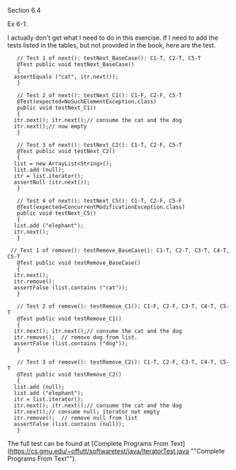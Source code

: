 Section 6.4

Ex 6-1:

I actually don't get what I need to do in this exercise. If I need to add the tests listed in the tables, but not provided in the book, here are the test.

       // Test 1 of next(): testNext_BaseCase(): C1-T, C2-T, C5-T
       @Test public void testNext_BaseCase()
       {
      assertEquals ("cat", itr.next());
       }
       
       // Test 2 of next(): testNext_C1(): C1-F, C2-F, C5-T
       @Test(expected=NoSuchElementException.class)
       public void testNext_C1()
       {
      itr.next(); itr.next();// consume the cat and the dog
      itr.next();// now empty
       }
       
       // Test 3 of next(): testNext_C2(): C1-T, C2-F, C5-T
       @Test public void testNext_C2()
       {
      list = new ArrayList<String>();
      list.add (null);
      itr = list.iterator();
      assertNull (itr.next());
       }
       
       // Test 4 of next(): testNext_C5(): C1-T, C2-F, C5-F
       @Test(expected=ConcurrentModificationException.class)
       public void testNext_C5()  
       {
      list.add ("elephant");
      itr.next();  
       }

     // Test 1 of remove(): testRemove_BaseCase(): C1-T, C2-T, C3-T, C4-T, C5-T
       @Test public void testRemove_BaseCase()
       {
      itr.next();
      itr.remove();
      assertFalse (list.contains ("cat"));
       }
       
       // Test 2 of remove(): testRemove_C1(): C1-F, C2-F, C3-T, C4-T, C5-T
       @Test public void testRemove_C1()
       {
      itr.next(); itr.next();// consume the cat and the dog
      itr.remove();  // remove dog from list.
      assertFalse (list.contains ("dog"));
       }
       
       // Test 3 of remove(): testRemove_C2(): C1-T, C2-F, C3-T, C4-T, C5-T
       @Test public void testRemove_C2()
       {
      list.add (null);
      list.add ("elephant");
      itr = list.iterator();
      itr.next(); itr.next();// consume the cat and the dog
      itr.next();// consume null; iterator not empty
      itr.remove();  // remove null from list
      assertFalse (list.contains (null));
       }


The full test can be found at [Complete Programs From Text](https://cs.gmu.edu/~offutt/softwaretest/java/IteratorTest.java ""Complete Programs From Text""). 